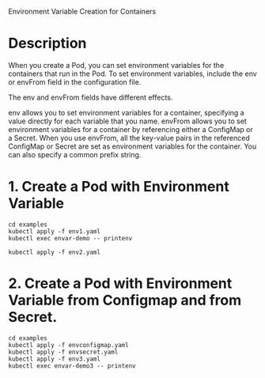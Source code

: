 Environment Variable Creation for Containers 

# Description 
When you create a Pod, you can set environment variables for the containers that run in the Pod. To set environment variables, include the env or envFrom field in the configuration file. 

The env and envFrom fields have different effects. 

env
    allows you to set environment variables for a container, specifying a value directly for each variable that you name. 
envFrom
    allows you to set environment variables for a container by referencing either a ConfigMap or a Secret. When you use envFrom, all the key-value pairs in the referenced ConfigMap or Secret are set as environment variables for the container. You can also specify a common prefix string. 

# 1. Create a Pod with Environment Variable

    cd examples
    kubectl apply -f env1.yaml
    kubectl exec envar-demo -- printenv

    kubectl apply -f env2.yaml

# 2. Create a Pod with Environment Variable from Configmap and from Secret.


    cd examples
    kubectl apply -f envconfigmap.yaml
    kubectl apply -f envsecret.yaml
    kubectl apply -f env3.yaml
    kubectl exec envar-demo3 -- printenv



